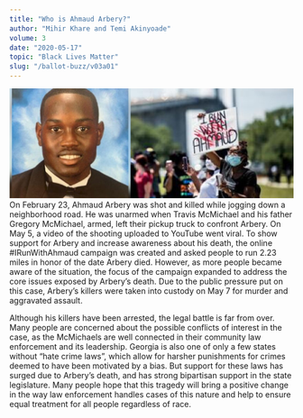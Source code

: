 ```yaml
---
title: "Who is Ahmaud Arbery?"
author: "Mihir Khare and Temi Akinyoade"
volume: 3
date: "2020-05-17"
topic: "Black Lives Matter"
slug: "/ballot-buzz/v03a01"
---
```


![](./img/v03a01img.jpg)
On February 23, Ahmaud Arbery was shot and killed while jogging down a neighborhood road. He was unarmed when Travis McMichael and his father Gregory McMichael, armed, left their pickup truck to confront Arbery. On May 5, a video of the shooting uploaded to YouTube went viral. To show support for Arbery and increase awareness about his death, the online #IRunWithAhmaud campaign was created and asked people to run 2.23 miles in honor of the date Arbery died. However, as more people became aware of the situation, the focus of the campaign expanded to address the core issues exposed by Arbery’s death. Due to the public pressure put on this case, Arbery’s killers were taken into custody on May 7 for murder and aggravated assault. 

Although his killers have been arrested, the legal battle is far from over. Many people are concerned about the possible conflicts of interest in the case, as the McMichaels are well connected in their community law enforcement and its leadership. Georgia is also one of only a few states without “hate crime laws”, which allow for harsher punishments for crimes deemed to have been motivated by a bias. But support for these laws has surged due to Arbery’s death, and has strong bipartisan support in the state legislature. Many people hope that this tragedy will bring a positive change in the way law enforcement handles cases of this nature and help to ensure equal treatment for all people regardless of race.